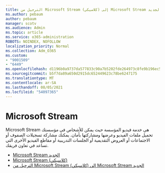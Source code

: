 ```yaml
---
title: الترحيل من Microsoft Stream (كلاسيكي) إلى Microsoft Stream الجديد
ms.author: pebaum
author: pebaum
manager: scotv
ms.audience: Admin
ms.topic: article
ms.service: o365-administration
ROBOTS: NOINDEX, NOFOLLOW
localization_priority: Normal
ms.collection: Adm_O365
ms.custom:
- "9001509"
- "6449"
ms.openlocfilehash: d1196b0a9737da577833c90a7b5202fde264973c8fe9b196ec55d595315d2a20
ms.sourcegitcommit: b5f7da89a650d2915dc652449623c78be6247175
ms.translationtype: MT
ms.contentlocale: ar-SA
ms.lasthandoff: 08/05/2021
ms.locfileid: "54097365"
---
```

# <a name="microsoft-stream"></a>Microsoft Stream

Microsoft Stream هي خدمة فيديو المؤسسة حيث يمكن للأشخاص في مؤسستك تحميل ملفات الفيديو وعرضها ومشاركتها بأمان. يمكنك مشاركة تسجيلات الصفوف أو الاجتماعات أو العروض التقديمية أو الجلسات التدريبية أو مقاطع الفيديو الأخرى التي تساعد في تعاون فريقك.  

- [Microsoft Stream الجديد](https://docs.microsoft.com/stream/new-stream)
- [Microsoft Stream (كلاسيكي)](https://docs.microsoft.com/stream/overview)
- [الترحيل من Microsoft Stream (كلاسيكي) إلى Microsoft Stream الجديد](https://docs.microsoft.com/stream/classic-migration)